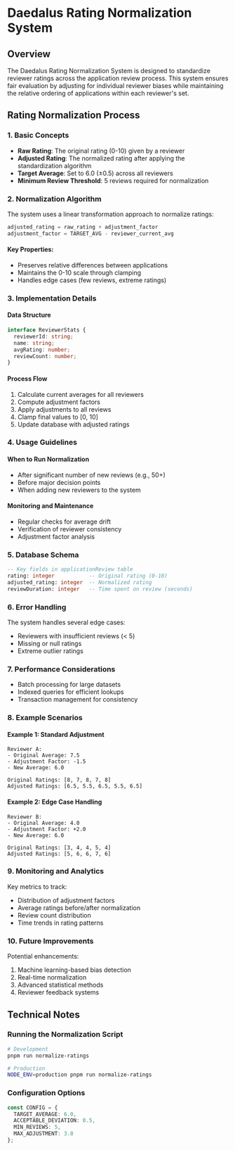 # Daedalus Rating Normalization System

## Overview
The Daedalus Rating Normalization System is designed to standardize reviewer ratings across the application review process. This system ensures fair evaluation by adjusting for individual reviewer biases while maintaining the relative ordering of applications within each reviewer's set.

## Rating Normalization Process

### 1. Basic Concepts

- **Raw Rating**: The original rating (0-10) given by a reviewer
- **Adjusted Rating**: The normalized rating after applying the standardization algorithm
- **Target Average**: Set to 6.0 (±0.5) across all reviewers
- **Minimum Review Threshold**: 5 reviews required for normalization

### 2. Normalization Algorithm

The system uses a linear transformation approach to normalize ratings:

```typescript
adjusted_rating = raw_rating + adjustment_factor
adjustment_factor = TARGET_AVG - reviewer_current_avg
```

#### Key Properties:
- Preserves relative differences between applications
- Maintains the 0-10 scale through clamping
- Handles edge cases (few reviews, extreme ratings)

### 3. Implementation Details

#### Data Structure
```typescript
interface ReviewerStats {
  reviewerId: string;
  name: string;
  avgRating: number;
  reviewCount: number;
}
```

#### Process Flow
1. Calculate current averages for all reviewers
2. Compute adjustment factors
3. Apply adjustments to all reviews
4. Clamp final values to [0, 10]
5. Update database with adjusted ratings

### 4. Usage Guidelines

#### When to Run Normalization
- After significant number of new reviews (e.g., 50+)
- Before major decision points
- When adding new reviewers to the system

#### Monitoring and Maintenance
- Regular checks for average drift
- Verification of reviewer consistency
- Adjustment factor analysis

### 5. Database Schema

```sql
-- Key fields in applicationReview table
rating: integer           -- Original rating (0-10)
adjusted_rating: integer  -- Normalized rating
reviewDuration: integer   -- Time spent on review (seconds)
```

### 6. Error Handling

The system handles several edge cases:
- Reviewers with insufficient reviews (< 5)
- Missing or null ratings
- Extreme outlier ratings

### 7. Performance Considerations

- Batch processing for large datasets
- Indexed queries for efficient lookups
- Transaction management for consistency

### 8. Example Scenarios

#### Example 1: Standard Adjustment
```
Reviewer A:
- Original Average: 7.5
- Adjustment Factor: -1.5
- New Average: 6.0

Original Ratings: [8, 7, 8, 7, 8]
Adjusted Ratings: [6.5, 5.5, 6.5, 5.5, 6.5]
```

#### Example 2: Edge Case Handling
```
Reviewer B:
- Original Average: 4.0
- Adjustment Factor: +2.0
- New Average: 6.0

Original Ratings: [3, 4, 4, 5, 4]
Adjusted Ratings: [5, 6, 6, 7, 6]
```

### 9. Monitoring and Analytics

Key metrics to track:
- Distribution of adjustment factors
- Average ratings before/after normalization
- Review count distribution
- Time trends in rating patterns

### 10. Future Improvements

Potential enhancements:
1. Machine learning-based bias detection
2. Real-time normalization
3. Advanced statistical methods
4. Reviewer feedback systems

## Technical Notes

### Running the Normalization Script

```bash
# Development
pnpm run normalize-ratings

# Production
NODE_ENV=production pnpm run normalize-ratings
```

### Configuration Options

```typescript
const CONFIG = {
  TARGET_AVERAGE: 6.0,
  ACCEPTABLE_DEVIATION: 0.5,
  MIN_REVIEWS: 5,
  MAX_ADJUSTMENT: 3.0
};
```